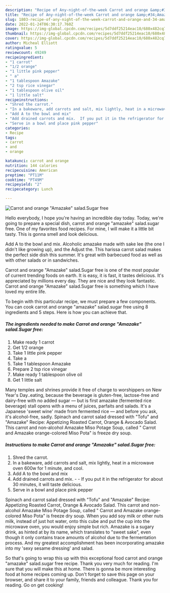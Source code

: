 ```yaml
---
description: "Recipe of Any-night-of-the-week Carrot and orange &amp;#34;Amazake&amp;#34; salad.Sugar free"
title: "Recipe of Any-night-of-the-week Carrot and orange &amp;#34;Amazake&amp;#34; salad.Sugar free"
slug: 1803-recipe-of-any-night-of-the-week-carrot-and-orange-and-34-amazake-and-34-saladsugar-free
date: 2022-01-24T06:30:17.760Z
image: https://img-global.cpcdn.com/recipes/5d7ddf25214eac10/680x482cq70/carrot-and-orange-amazake-saladsugar-free-recipe-main-photo.jpg
thumbnail: https://img-global.cpcdn.com/recipes/5d7ddf25214eac10/680x482cq70/carrot-and-orange-amazake-saladsugar-free-recipe-main-photo.jpg
cover: https://img-global.cpcdn.com/recipes/5d7ddf25214eac10/680x482cq70/carrot-and-orange-amazake-saladsugar-free-recipe-main-photo.jpg
author: Micheal Elliott
ratingvalue: 5
reviewcount: 49249
recipeingredient:
- "1 carrot"
- "1/2 orange"
- "1 little pink pepper"
- " a"
- "1 tablespoon Amazake"
- "2 tsp rice vinegar"
- "1 tablespoon olive oil"
- "1 little salt"
recipeinstructions:
- "Shred the carrot."
- "In a bakeware, add carrots and salt, mix lightly, heat in a microwave oven 600w for 1 minute, and cool."
- "Add A to the bowl and mix"
- "Add drained carrots and mix.  If you put it in the refrigerator for about 30 minutes, it will taste delicious."
- "Serve in a bowl and place pink pepper"
categories:
- Recipe
tags:
- carrot
- and
- orange

katakunci: carrot and orange 
nutrition: 144 calories
recipecuisine: American
preptime: "PT11M"
cooktime: "PT49M"
recipeyield: "2"
recipecategory: Lunch

---
```



![Carrot and orange &#34;Amazake&#34; salad.Sugar free](https://img-global.cpcdn.com/recipes/5d7ddf25214eac10/680x482cq70/carrot-and-orange-amazake-saladsugar-free-recipe-main-photo.jpg)

Hello everybody, I hope you're having an incredible day today. Today, we're going to prepare a special dish, carrot and orange &#34;amazake&#34; salad.sugar free. One of my favorites food recipes. For mine, I will make it a little bit tasty. This is gonna smell and look delicious.

Add A to the bowl and mix. Alcoholic amazake made with sake lee (the one I didn&#39;t like growing up), and the Adjust the. This harissa carrot salad makes the perfect side dish this summer. It&#39;s great with barbecued food as well as with other salads or in sandwiches.

Carrot and orange &#34;Amazake&#34; salad.Sugar free is one of the most popular of current trending foods on earth. It is easy, it is fast, it tastes delicious. It's appreciated by millions every day. They are nice and they look fantastic. Carrot and orange &#34;Amazake&#34; salad.Sugar free is something which I have loved my entire life.


To begin with this particular recipe, we must prepare a few components. You can cook carrot and orange &#34;amazake&#34; salad.sugar free using 8 ingredients and 5 steps. Here is how you can achieve that.

<!--inarticleads1-->

##### The ingredients needed to make Carrot and orange &#34;Amazake&#34; salad.Sugar free:

1. Make ready 1 carrot
1. Get 1/2 orange
1. Take 1 little pink pepper
1. Take  a
1. Take 1 tablespoon Amazake
1. Prepare 2 tsp rice vinegar
1. Make ready 1 tablespoon olive oil
1. Get 1 little salt


Many temples and shrines provide it free of charge to worshippers on New Year&#39;s Day..eating, because the beverage is gluten-free, lactose-free and dairy-free with no added sugar — but is first amazake (fermented rice beverage) stall opens with a menu of juices, parfaits and salads. It&#39;s a Japanese &#39;sweet wine&#39; made from fermented rice — and before you ask, it&#39;s alcohol-free, sadly. Spinach and carrot salad dressed with &#34;Tofu&#34; and &#34;Amazake&#34; Recipe: Appetizing Roasted Carrot, Orange &amp; Avocado Salad. This carrot and non-alcohol Amazake Miso Potage Soup, called &#34; Carrot and Amazake orange-colored Miso Pota&#34; is freeze dry soup. 

<!--inarticleads2-->

##### Instructions to make Carrot and orange &#34;Amazake&#34; salad.Sugar free:

1. Shred the carrot.
1. In a bakeware, add carrots and salt, mix lightly, heat in a microwave oven 600w for 1 minute, and cool.
1. Add A to the bowl and mix
1. Add drained carrots and mix. -  - If you put it in the refrigerator for about 30 minutes, it will taste delicious.
1. Serve in a bowl and place pink pepper


Spinach and carrot salad dressed with &#34;Tofu&#34; and &#34;Amazake&#34; Recipe: Appetizing Roasted Carrot, Orange &amp; Avocado Salad. This carrot and non-alcohol Amazake Miso Potage Soup, called &#34; Carrot and Amazake orange-colored Miso Pota&#34; is freeze dry soup. When you add soy milk or other nuts milk, instead of just hot water, onto this cube and put the cup into the microwave oven, you would enjoy simple but rich. Amazake is a sugary drink, as hinted at by its name, which translates to &#34;sweet sake&#34;, even though it only contains trace amounts of alcohol due to the fermentation process. And my greatest accomplishment has been incorporating amazake into my &#39;sexy sesame dressing&#39; and salad. 

So that's going to wrap this up with this exceptional food carrot and orange &#34;amazake&#34; salad.sugar free recipe. Thank you very much for reading. I'm sure that you will make this at home. There is gonna be more interesting food at home recipes coming up. Don't forget to save this page on your browser, and share it to your family, friends and colleague. Thank you for reading. Go on get cooking!

